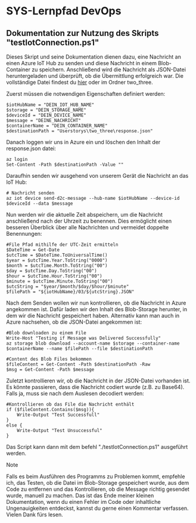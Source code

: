 # SYS-Lernpfad DevOps
## Dokumentation zur Nutzung des Skripts "testIotConnection.ps1"
Dieses Skript und seine Dokumentation dienen dazu, eine Nachricht an einen Azure IoT Hub zu senden und diese Nachricht in einem Blob-Container zu speichern. Anschließend wird die Nachricht als JSON-Datei heruntergeladen und überprüft, ob die Übermittlung erfolgreich war. Die vollständige Datei findest du [hier](https://github.com/AlexanderLPB/DevOps/blob/main/Userstorys/two_three/testIotConnection.ps1) oder im Ordner two_three.

Zuerst müssen die notwendigen Eigenschaften definiert werden:

    $iotHubName = "DEIN_IOT_HUB_NAME"
    $storage = "DEIN_STORAGE_NAME"
    $deviceId = "DEIN_DEVICE_NAME"
    $message = "DEINE_NACHRICHT"
    $containerName = "DEIN_CONTAINER_NAME"
    $destinationPath = "Userstorys\two_three\response.json"

Danach loggen wir uns in Azure ein und löschen den Inhalt der response.json datei:

    az login
    Set-Content -Path $destinationPath -Value ""

Daraufhin senden wir ausgehend von unserem Gerät die Nachricht an das IoT Hub:

    # Nachricht senden
    az iot device send-d2c-message --hub-name $iotHubName --device-id $deviceId --data $message

    
Nun werden wir die aktuelle Zeit abspeichern, um die Nachricht anschließend nach der Uhrzeit zu benennen. Dies ermöglicht einen besseren Überblick über alle Nachrichten und vermeidet doppelte Benennungen:

    #File Pfad mithilfe der UTC-Zeit ermitteln
    $DateTime = Get-Date
    $utcTime = $DateTime.ToUniversalTime()
    $year = $utcTime.Year.ToString("0000")
    $month = $utcTime.Month.ToString("00")
    $day = $utcTime.Day.ToString("00")
    $hour = $utcTime.Hour.ToString("00")
    $minute = $utcTime.Minute.ToString("00")
    $utcString = "$year/$month/$day/$hour/$minute"
    $filePath = "${iotHubName}/03/${utcString}.JSON"

    
Nach dem Senden wollen wir nun kontrollieren, ob die Nachricht in Azure angekommen ist. Dafür laden wir den Inhalt des Blob-Storage herunter, in dem wir die Nachricht gespeichert haben.     Alternativ kann man auch in Azure nachsehen, ob die JSON-Datei angekommen ist:

    #Blob downloaden zu einem File
    Write-Host "Testing if Message was Delivered Successfully"
    az storage blob download --account-name $storage --container-name $containerName --name $filePath --file $destinationPath

    #Content des Blob Files bekommen
    $fileContent = Get-Content -Path $destinationPath -Raw 
    $msg = Get-Content -Path $message 

    
Zuletzt kontrollieren wir, ob die Nachricht in der JSON-Datei vorhanden ist. Es könnte passieren, dass die Nachricht codiert wurde (z.B. zu Base64). Falls ja, muss sie nach dem Auslesen decodiert werden:


    #Kontrollieren ob das File die Nachricht enthält
    if ($fileContent.Contains($msg)){
        Write-Output "Test Successfull"
    }
    else {
        Write-Output "Test Unsuccessful"
    }

Das Script kann dann mit dem befehl "./testIotConnection.ps1" ausgeführt werden. 

> [!NOTE]
>Falls es beim Ausführen des Programms zu Problemen kommt, empfehle ich, das Testen, ob die Datei im Blob-Storage gespeichert wurde, aus dem Code zu entfernen und das Kontrollieren, ob die Message richtig gesendet wurde, manuell zu machen. Das ist das Ende meiner kleinen Dokumentation, wenn du einen Fehler im Code oder inhaltliche Ungenauigkeiten entdeckst, kannst du gerne einen Kommentar verfassen. Vielen Dank fürs lesen.

